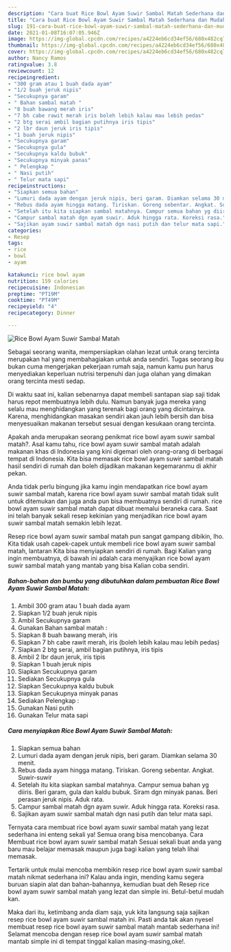 ```yaml
---
description: "Cara buat Rice Bowl Ayam Suwir Sambal Matah Sederhana dan Mudah Dibuat"
title: "Cara buat Rice Bowl Ayam Suwir Sambal Matah Sederhana dan Mudah Dibuat"
slug: 191-cara-buat-rice-bowl-ayam-suwir-sambal-matah-sederhana-dan-mudah-dibuat
date: 2021-01-08T16:07:05.946Z
image: https://img-global.cpcdn.com/recipes/a4224eb6cd34ef56/680x482cq70/rice-bowl-ayam-suwir-sambal-matah-foto-resep-utama.jpg
thumbnail: https://img-global.cpcdn.com/recipes/a4224eb6cd34ef56/680x482cq70/rice-bowl-ayam-suwir-sambal-matah-foto-resep-utama.jpg
cover: https://img-global.cpcdn.com/recipes/a4224eb6cd34ef56/680x482cq70/rice-bowl-ayam-suwir-sambal-matah-foto-resep-utama.jpg
author: Nancy Ramos
ratingvalue: 3.8
reviewcount: 12
recipeingredient:
- "300 gram atau 1 buah dada ayam"
- "1/2 buah jeruk nipis"
- "Secukupnya garam"
- " Bahan sambal matah "
- "8 buah bawang merah iris"
- "7 bh cabe rawit merah iris boleh lebih kalau mau lebih pedas"
- "2 btg serai ambil bagian putihnya iris tipis"
- "2 lbr daun jeruk iris tipis"
- "1 buah jeruk nipis"
- "Secukupnya garam"
- "Secukupnya gula"
- "Secukupnya kaldu bubuk"
- "Secukupnya minyak panas"
- " Pelengkap "
- " Nasi putih"
- " Telur mata sapi"
recipeinstructions:
- "Siapkan semua bahan"
- "Lumuri dada ayam dengan jeruk nipis, beri garam. Diamkan selama 30 menit."
- "Rebus dada ayam hingga matang. Tiriskan. Goreng sebentar. Angkat. Suwir-suwir"
- "Setelah itu kita siapkan sambal matahnya. Campur semua bahan yg diiris. Beri garam, gula dan kaldu bubuk. Siram dgn minyak panas. Beri perasan jeruk nipis. Aduk rata."
- "Campur sambal matah dgn ayam suwir. Aduk hingga rata. Koreksi rasa."
- "Sajikan ayam suwir sambal matah dgn nasi putih dan telur mata sapi."
categories:
- Resep
tags:
- rice
- bowl
- ayam

katakunci: rice bowl ayam 
nutrition: 159 calories
recipecuisine: Indonesian
preptime: "PT19M"
cooktime: "PT49M"
recipeyield: "4"
recipecategory: Dinner

---
```



![Rice Bowl Ayam Suwir Sambal Matah](https://img-global.cpcdn.com/recipes/a4224eb6cd34ef56/680x482cq70/rice-bowl-ayam-suwir-sambal-matah-foto-resep-utama.jpg)

Sebagai seorang wanita, mempersiapkan olahan lezat untuk orang tercinta merupakan hal yang membahagiakan untuk anda sendiri. Tugas seorang ibu bukan cuma mengerjakan pekerjaan rumah saja, namun kamu pun harus menyediakan keperluan nutrisi terpenuhi dan juga olahan yang dimakan orang tercinta mesti sedap.

Di waktu  saat ini, kalian sebenarnya dapat membeli santapan siap saji tidak harus repot membuatnya lebih dulu. Namun banyak juga mereka yang selalu mau menghidangkan yang terenak bagi orang yang dicintainya. Karena, menghidangkan masakan sendiri akan jauh lebih bersih dan bisa menyesuaikan makanan tersebut sesuai dengan kesukaan orang tercinta. 



Apakah anda merupakan seorang penikmat rice bowl ayam suwir sambal matah?. Asal kamu tahu, rice bowl ayam suwir sambal matah adalah makanan khas di Indonesia yang kini digemari oleh orang-orang di berbagai tempat di Indonesia. Kita bisa memasak rice bowl ayam suwir sambal matah hasil sendiri di rumah dan boleh dijadikan makanan kegemaranmu di akhir pekan.

Anda tidak perlu bingung jika kamu ingin mendapatkan rice bowl ayam suwir sambal matah, karena rice bowl ayam suwir sambal matah tidak sulit untuk ditemukan dan juga anda pun bisa membuatnya sendiri di rumah. rice bowl ayam suwir sambal matah dapat dibuat memalui beraneka cara. Saat ini telah banyak sekali resep kekinian yang menjadikan rice bowl ayam suwir sambal matah semakin lebih lezat.

Resep rice bowl ayam suwir sambal matah pun sangat gampang dibikin, lho. Kita tidak usah capek-capek untuk membeli rice bowl ayam suwir sambal matah, lantaran Kita bisa menyiapkan sendiri di rumah. Bagi Kalian yang ingin membuatnya, di bawah ini adalah cara menyajikan rice bowl ayam suwir sambal matah yang mantab yang bisa Kalian coba sendiri.

<!--inarticleads1-->

##### Bahan-bahan dan bumbu yang dibutuhkan dalam pembuatan Rice Bowl Ayam Suwir Sambal Matah:

1. Ambil 300 gram atau 1 buah dada ayam
1. Siapkan 1/2 buah jeruk nipis
1. Ambil Secukupnya garam
1. Gunakan  Bahan sambal matah :
1. Siapkan 8 buah bawang merah, iris
1. Siapkan 7 bh cabe rawit merah, iris (boleh lebih kalau mau lebih pedas)
1. Siapkan 2 btg serai, ambil bagian putihnya, iris tipis
1. Ambil 2 lbr daun jeruk, iris tipis
1. Siapkan 1 buah jeruk nipis
1. Siapkan Secukupnya garam
1. Sediakan Secukupnya gula
1. Siapkan Secukupnya kaldu bubuk
1. Siapkan Secukupnya minyak panas
1. Sediakan  Pelengkap :
1. Gunakan  Nasi putih
1. Gunakan  Telur mata sapi




<!--inarticleads2-->

##### Cara menyiapkan Rice Bowl Ayam Suwir Sambal Matah:

1. Siapkan semua bahan
1. Lumuri dada ayam dengan jeruk nipis, beri garam. Diamkan selama 30 menit.
1. Rebus dada ayam hingga matang. Tiriskan. Goreng sebentar. Angkat. Suwir-suwir
1. Setelah itu kita siapkan sambal matahnya. Campur semua bahan yg diiris. Beri garam, gula dan kaldu bubuk. Siram dgn minyak panas. Beri perasan jeruk nipis. Aduk rata.
1. Campur sambal matah dgn ayam suwir. Aduk hingga rata. Koreksi rasa.
1. Sajikan ayam suwir sambal matah dgn nasi putih dan telur mata sapi.




Ternyata cara membuat rice bowl ayam suwir sambal matah yang lezat sederhana ini enteng sekali ya! Semua orang bisa mencobanya. Cara Membuat rice bowl ayam suwir sambal matah Sesuai sekali buat anda yang baru mau belajar memasak maupun juga bagi kalian yang telah lihai memasak.

Tertarik untuk mulai mencoba membikin resep rice bowl ayam suwir sambal matah nikmat sederhana ini? Kalau anda ingin, mending kamu segera buruan siapin alat dan bahan-bahannya, kemudian buat deh Resep rice bowl ayam suwir sambal matah yang lezat dan simple ini. Betul-betul mudah kan. 

Maka dari itu, ketimbang anda diam saja, yuk kita langsung saja sajikan resep rice bowl ayam suwir sambal matah ini. Pasti anda tak akan nyesel membuat resep rice bowl ayam suwir sambal matah mantab sederhana ini! Selamat mencoba dengan resep rice bowl ayam suwir sambal matah mantab simple ini di tempat tinggal kalian masing-masing,oke!.

